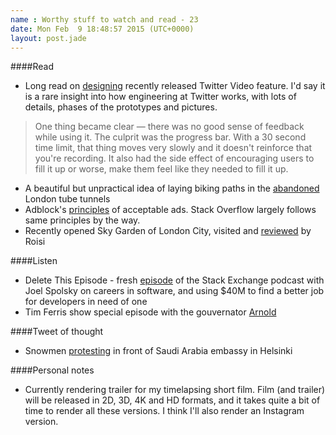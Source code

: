```yaml
---
name : Worthy stuff to watch and read - 23
date: Mon Feb  9 18:48:57 2015 (UTC+0000)
layout: post.jade
---
```


####Read

* Long read on [designing](http://paulstamatiou.com/twitter-video/) recently released Twitter Video feature. I'd say it is a rare insight into how engineering at Twitter works, with lots of details, phases of the prototypes and pictures.

>One thing became clear — there was no good sense of feedback while using it. The culprit was the progress bar. With a 30 second time limit, that thing moves very slowly and it doesn't reinforce that you're recording. It also had the side effect of encouraging users to fill it up or worse, make them feel like they needed to fill it up.

* A beautiful but unpractical idea of laying biking paths in the [abandoned](http://www.theguardian.com/cities/2015/feb/05/bike-paths-abandoned-tube-tunnels-london-underline?CMP=share_btn_tw) London tube tunnels
* Adblock's [principles](https://adblockplus.org/en/acceptable-ads) of acceptable ads. Stack Overflow largely follows same principles by the way.
* Recently opened Sky Garden of London City, visited and [reviewed](http://roisi.co.uk/sky-garden/) by Roisi

####Listen

* Delete This Episode - fresh [episode](https://itunes.apple.com/gb/podcast/podcast-62-delete-this-whole/id279215411?i=334884136&mt=2) of the Stack Exchange podcast with Joel Spolsky on careers in software, and using $40M to find a better job for developers in need of one
* Tim Ferris show special episode with the gouvernator [Arnold](https://itunes.apple.com/gb/podcast/ep-60-tim-ferriss-interviews/id863897795?i=334626780&mt=2)

####Tweet of thought

* Snowmen [protesting](https://twitter.com/tariya/status/563179089776115712/photo/1) in front of Saudi Arabia embassy in Helsinki

####Personal notes

* Currently rendering trailer for my timelapsing short film. Film (and trailer) will be released in 2D, 3D, 4K and HD formats, and it takes quite a bit of time to render all these versions. I think I'll also render an Instagram version.
